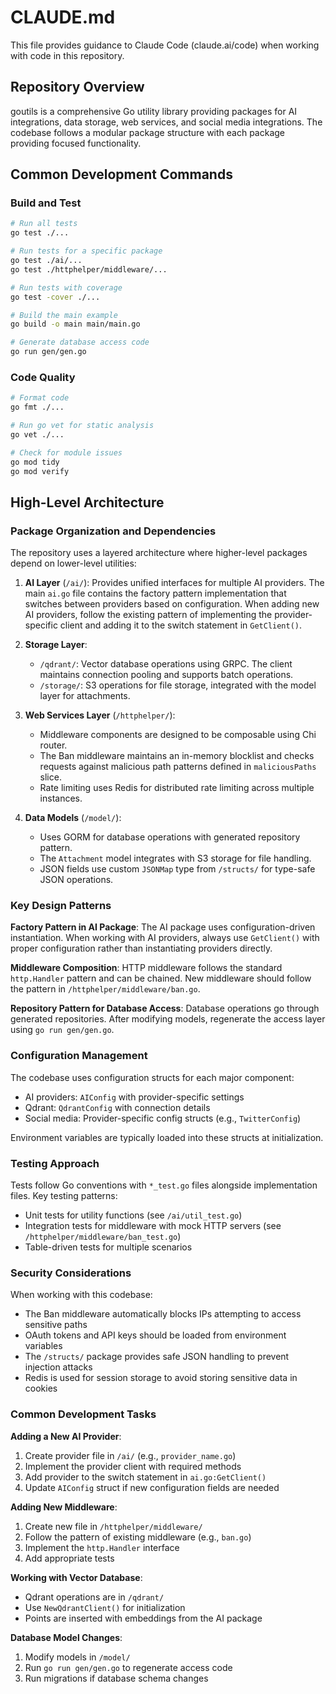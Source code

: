 # CLAUDE.md

This file provides guidance to Claude Code (claude.ai/code) when working with code in this repository.

## Repository Overview

goutils is a comprehensive Go utility library providing packages for AI integrations, data storage, web services, and social media integrations. The codebase follows a modular package structure with each package providing focused functionality.

## Common Development Commands

### Build and Test
```bash
# Run all tests
go test ./...

# Run tests for a specific package
go test ./ai/...
go test ./httphelper/middleware/...

# Run tests with coverage
go test -cover ./...

# Build the main example
go build -o main main/main.go

# Generate database access code
go run gen/gen.go
```

### Code Quality
```bash
# Format code
go fmt ./...

# Run go vet for static analysis
go vet ./...

# Check for module issues
go mod tidy
go mod verify
```

## High-Level Architecture

### Package Organization and Dependencies

The repository uses a layered architecture where higher-level packages depend on lower-level utilities:

1. **AI Layer** (`/ai/`): Provides unified interfaces for multiple AI providers. The main `ai.go` file contains the factory pattern implementation that switches between providers based on configuration. When adding new AI providers, follow the existing pattern of implementing the provider-specific client and adding it to the switch statement in `GetClient()`.

2. **Storage Layer**: 
   - `/qdrant/`: Vector database operations using GRPC. The client maintains connection pooling and supports batch operations.
   - `/storage/`: S3 operations for file storage, integrated with the model layer for attachments.

3. **Web Services Layer** (`/httphelper/`):
   - Middleware components are designed to be composable using Chi router.
   - The Ban middleware maintains an in-memory blocklist and checks requests against malicious path patterns defined in `maliciousPaths` slice.
   - Rate limiting uses Redis for distributed rate limiting across multiple instances.

4. **Data Models** (`/model/`):
   - Uses GORM for database operations with generated repository pattern.
   - The `Attachment` model integrates with S3 storage for file handling.
   - JSON fields use custom `JSONMap` type from `/structs/` for type-safe JSON operations.

### Key Design Patterns

**Factory Pattern in AI Package**: The AI package uses configuration-driven instantiation. When working with AI providers, always use `GetClient()` with proper configuration rather than instantiating providers directly.

**Middleware Composition**: HTTP middleware follows the standard `http.Handler` pattern and can be chained. New middleware should follow the pattern in `/httphelper/middleware/ban.go`.

**Repository Pattern for Database Access**: Database operations go through generated repositories. After modifying models, regenerate the access layer using `go run gen/gen.go`.

### Configuration Management

The codebase uses configuration structs for each major component:
- AI providers: `AIConfig` with provider-specific settings
- Qdrant: `QdrantConfig` with connection details
- Social media: Provider-specific config structs (e.g., `TwitterConfig`)

Environment variables are typically loaded into these structs at initialization.

### Testing Approach

Tests follow Go conventions with `*_test.go` files alongside implementation files. Key testing patterns:
- Unit tests for utility functions (see `/ai/util_test.go`)
- Integration tests for middleware with mock HTTP servers (see `/httphelper/middleware/ban_test.go`)
- Table-driven tests for multiple scenarios

### Security Considerations

When working with this codebase:
- The Ban middleware automatically blocks IPs attempting to access sensitive paths
- OAuth tokens and API keys should be loaded from environment variables
- The `/structs/` package provides safe JSON handling to prevent injection attacks
- Redis is used for session storage to avoid storing sensitive data in cookies

### Common Development Tasks

**Adding a New AI Provider**:
1. Create provider file in `/ai/` (e.g., `provider_name.go`)
2. Implement the provider client with required methods
3. Add provider to the switch statement in `ai.go:GetClient()`
4. Update `AIConfig` struct if new configuration fields are needed

**Adding New Middleware**:
1. Create new file in `/httphelper/middleware/`
2. Follow the pattern of existing middleware (e.g., `ban.go`)
3. Implement the `http.Handler` interface
4. Add appropriate tests

**Working with Vector Database**:
- Qdrant operations are in `/qdrant/`
- Use `NewQdrantClient()` for initialization
- Points are inserted with embeddings from the AI package

**Database Model Changes**:
1. Modify models in `/model/`
2. Run `go run gen/gen.go` to regenerate access code
3. Run migrations if database schema changes